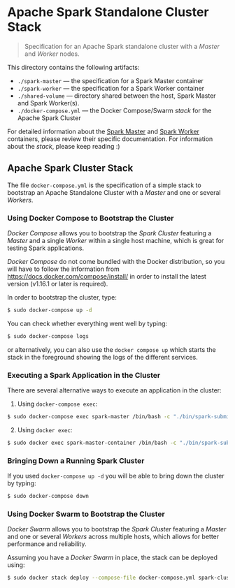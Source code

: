 # Apache Spark Standalone Cluster Stack
> Specification for an Apache Spark standalone cluster with a *Master* and *Worker* nodes.

This directory contains the following artifacts:
+ `./spark-master` &mdash; the specification for a Spark Master container
+ `./spark-worker` &mdash; the specification for a Spark Worker container
+ `./shared-volume` &mdash; directory shared between the host, Spark Master and Spark Worker(s).
+ `./docker-compose.yml` &mdash; the Docker Compose/Swarm *stack* for the Apache Spark Cluster

For detailed information about the [Spark Master](./spark-master) and [Spark Worker](./spark-worker) containers, please review their specific documentation. For information about the *stack*, please keep reading :)

## Apache Spark Cluster Stack
The file `docker-compose.yml` is the specification of a simple stack to bootstrap an Apache Standalone Cluster with a *Master* and one or several *Workers*.

### Using Docker Compose to Bootstrap the Cluster
*Docker Compose* allows you to bootstrap the *Spark Cluster* featuring a *Master* and a single *Worker* within a single host machine, which is great for testing Spark applications.

*Docker Compose* do not come bundled with the Docker distribution, so you will have to follow the information from https://docs.docker.com/compose/install/ in order to install the latest version (v1.16.1 or later is required).

In order to bootstrap the cluster, type:
```bash
$ sudo docker-compose up -d
```

You can check whether everything went well by typing:
```bash
$ sudo docker-compose logs
```

or alternatively, you can also use the `docker compose up` which starts the stack in the foreground showing the logs of the different services.

### Executing a Spark Application in the Cluster
There are several alternative ways to execute an application in the cluster:

1. Using `docker-compose exec`:
```bash
$ sudo docker-compose exec spark-master /bin/bash -c "./bin/spark-submit --master spark://w.x.y.z:7077 --class <main-class-for-spark-app> /media/shared-spark/<jar-name-for-spark-app> <additional-args>"
```

2. Using `docker exec`:
```bash
$ sudo docker exec spark-master-container /bin/bash -c "./bin/spark-submit --master spark://w.x.y.z:7077 --class <main-class-for-spark-app> /media/shared-spark/<jar-name-for-spark-app> <additional-args>"
```

### Bringing Down a Running Spark Cluster
If you used `docker-compose up -d` you will be able to bring down the cluster by typing:

```bash
$ sudo docker-compose down
```

### Using Docker Swarm to Bootstrap the Cluster
*Docker Swarm* allows you to bootstrap the *Spark Cluster* featuring a *Master* and one or several *Workers* across multiple hosts, which allows for better performance and reliability.

Assuming you have a *Docker Swarm* in place, the stack can be deployed using:
```bash
$ sudo docker stack deploy --compose-file docker-compose.yml spark-cluster-stack
```
